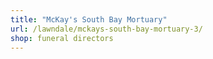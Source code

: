 ```yaml
---
title: "McKay's South Bay Mortuary"
url: /lawndale/mckays-south-bay-mortuary-3/
shop: funeral directors
---
```

